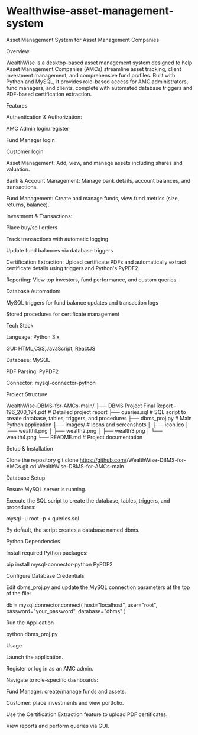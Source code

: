 # Wealthwise-asset-management-system
Asset Management System for Asset Management Companies

Overview

WealthWise is a desktop-based asset management system designed to help Asset Management Companies (AMCs) streamline asset tracking, client investment management, and comprehensive fund profiles. Built with Python and MySQL, it provides role-based access for AMC administrators, fund managers, and clients, complete with automated database triggers and PDF-based certification extraction.

Features

Authentication & Authorization:

AMC Admin login/register

Fund Manager login

Customer login

Asset Management: Add, view, and manage assets including shares and valuation.

Bank & Account Management: Manage bank details, account balances, and transactions.

Fund Management: Create and manage funds, view fund metrics (size, returns, balance).

Investment & Transactions:

Place buy/sell orders

Track transactions with automatic logging

Update fund balances via database triggers

Certification Extraction: Upload certificate PDFs and automatically extract certificate details using triggers and Python's PyPDF2.

Reporting: View top investors, fund performance, and custom queries.

Database Automation:

MySQL triggers for fund balance updates and transaction logs

Stored procedures for certificate management

Tech Stack

Language: Python 3.x

GUI: HTML,CSS,JavaScript, ReactJS

Database: MySQL

PDF Parsing: PyPDF2

Connector: mysql-connector-python

Project Structure

WealthWise-DBMS-for-AMCs-main/
├── DBMS Project Final Report - 196_200_194.pdf  # Detailed project report
├── queries.sql                                # SQL script to create database, tables, triggers, and procedures
├── dbms_proj.py                               # Main Python application
├── images/                                    # Icons and screenshots
│   ├── icon.ico
│   ├── wealth1.png
│   ├── wealth2.png
│   ├── wealth3.png
│   └── wealth4.png
└── README.md                                  # Project documentation

Setup & Installation

Clone the repository
git clone https://github.com/<your-username>/WealthWise-DBMS-for-AMCs.git
cd WealthWise-DBMS-for-AMCs-main

Database Setup

Ensure MySQL server is running.

Execute the SQL script to create the database, tables, triggers, and procedures:

mysql -u root -p < queries.sql

By default, the script creates a database named dbms.

Python Dependencies

Install required Python packages:

pip install mysql-connector-python PyPDF2

Configure Database Credentials

Edit dbms_proj.py and update the MySQL connection parameters at the top of the file:

db = mysql.connector.connect(
    host="localhost",
    user="root",
    password="your_password",
    database="dbms"
)

Run the Application

python dbms_proj.py

Usage

Launch the application.

Register or log in as an AMC admin.

Navigate to role-specific dashboards:

Fund Manager: create/manage funds and assets.

Customer: place investments and view portfolio.

Use the Certification Extraction feature to upload PDF certificates.

View reports and perform queries via GUI.
